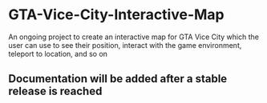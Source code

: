 # GTA-Vice-City-Interactive-Map
An ongoing project to create an interactive map for GTA Vice City which the user can use to see their position, interact with the game environment, teleport to location, and so on


## Documentation will be added after a stable release is reached
